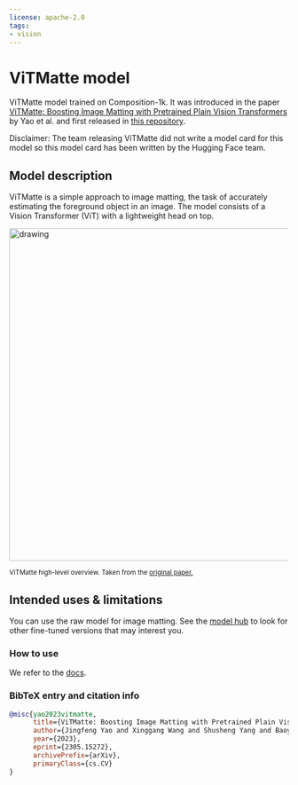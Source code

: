 ```yaml
---
license: apache-2.0
tags:
- vision
---
```


# ViTMatte model

ViTMatte model trained on Composition-1k. It was introduced in the paper [ViTMatte: Boosting Image Matting with Pretrained Plain Vision Transformers](https://arxiv.org/abs/2305.15272) by Yao et al. and first released in [this repository](https://github.com/hustvl/ViTMatte). 

Disclaimer: The team releasing ViTMatte did not write a model card for this model so this model card has been written by the Hugging Face team.

## Model description

ViTMatte is a simple approach to image matting, the task of accurately estimating the foreground object in an image. The model consists of a Vision Transformer (ViT) with a lightweight head on top.

<img src="https://huggingface.co/datasets/huggingface/documentation-images/resolve/main/transformers/model_doc/vitmatte_architecture.png"
alt="drawing" width="600"/>

<small> ViTMatte high-level overview. Taken from the <a href="https://arxiv.org/abs/2305.15272">original paper.</a> </small>

## Intended uses & limitations

You can use the raw model for image matting. See the [model hub](https://huggingface.co/models?search=vitmatte) to look for other
fine-tuned versions that may interest you.

### How to use

We refer to the [docs](https://huggingface.co/docs/transformers/main/en/model_doc/vitmatte#transformers.VitMatteForImageMatting.forward.example).

### BibTeX entry and citation info

```bibtex
@misc{yao2023vitmatte,
      title={ViTMatte: Boosting Image Matting with Pretrained Plain Vision Transformers}, 
      author={Jingfeng Yao and Xinggang Wang and Shusheng Yang and Baoyuan Wang},
      year={2023},
      eprint={2305.15272},
      archivePrefix={arXiv},
      primaryClass={cs.CV}
}
```